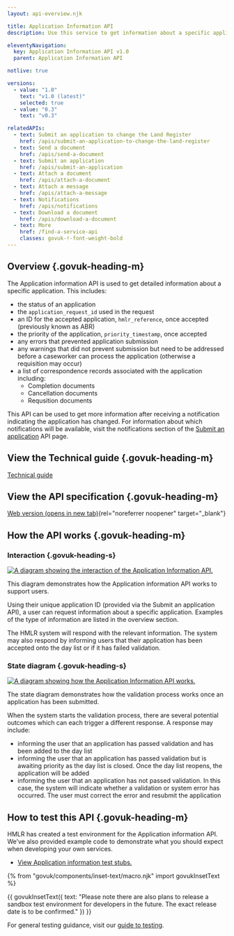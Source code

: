 ```yaml
---
layout: api-overview.njk

title: Application Information API
description: Use this service to get information about a specific application.

eleventyNavigation:
  key: Application Information API v1.0
  parent: Application Information API

notlive: true

versions:
  - value: "1.0"
    text: "v1.0 (latest)"
    selected: true
  - value: "0.3"
    text: "v0.3"

relatedAPIs:
  - text: Submit an application to change the Land Register
    href: /apis/submit-an-application-to-change-the-land-register 
  - text: Send a document
    href: /apis/send-a-document
  - text: Submit an application
    href: /apis/submit-an-application
  - text: Attach a document
    href: /apis/attach-a-document
  - text: Attach a message
    href: /apis/attach-a-message
  - text: Notifications
    href: /apis/notifications
  - text: Download a document
    href: /apis/download-a-document
  - text: More
    href: /find-a-service-api
    classes: govuk-!-font-weight-bold
---
```

## Overview {.govuk-heading-m}

The Application information API is used to get detailed information about a specific application. This includes:

- the status of an application
- the `application_request_id` used in the request
- an ID for the accepted application, `hmlr_reference`, once accepted (previously known as ABR)
- the priority of the application, `priority_timestamp`, once accepted
- any errors that prevented application submission
- any warnings that did not prevent submission but need to be addressed before a caseworker can process the application (otherwise a requisition may occur)
- a list of correspondence records associated with the application including:
  - Completion documents
  - Cancellation documents
  - Requsition documents

This API can be used to get more information after receiving a notification indicating the application has changed. For information about which notifications will be available, visit the notifications section of the [Submit an application](/apis/submit-an-application/0.3/technical-guide) API page.

</section>

<section id="view-the-technical-guide">

## View the Technical guide {.govuk-heading-m}

[Technical guide](./technical-guide)

</section>

<section id="view-the-api-specification">

## View the API specification {.govuk-heading-m}

[Web version (opens in new tab)](https://landregistry.github.io/bgtechdoc/vcad/v0_3/vcad-spec.html#tag/Application-information-API){rel="noreferrer noopener" target="_blank"}

</section>


<section id="how-the-api-works">

## How the API works {.govuk-heading-m}

### Interaction {.govuk-heading-s}

<a target="_blank" href="/assets/images/application-information/1.0/interaction-diagram.drawio.svg">
  <img src="/assets/images/application-information/1.0/interaction-diagram.drawio.svg" alt="A diagram showing the interaction of the Application Information API.">
</a>

This diagram demonstrates how the Application information API works to support users.

Using their unique application ID (provided via the Submit an application API), a user can request information about a specific application. Examples of the type of information are listed in the overview section.

The HMLR system will respond with the relevant information. The system may also respond by informing users that their application has been accepted onto the day list or if it has failed validation.

### State diagram {.govuk-heading-s}
<a markdown="1" target="_blank" href="/assets/images/application-information/1.0/state-diagram.drawio.svg">
  <img alt="A diagram showing how the Application Information API works." src="/assets/images/application-information/1.0/state-diagram.drawio.svg">
</a>

The state diagram demonstrates how the validation process works once an application has been submitted.

When the system starts the validation process, there are several potential outcomes which can each trigger a different response. A response may include:

- informing the user that an application has passed validation and has been added to the day list
- informing the user that an application has passed validation but is awaiting priority as the day list is closed. Once the day list reopens, the application will be added
- informing the user that an application has not passed validation. In this case, the system will indicate whether a validation or system error has occurred. The user must correct the error and resubmit the application

</section>

<section id="how-to-test-this-service-api">

##  How to test this API {.govuk-heading-m}
  
HMLR has created a test environment for the Application information API. We’ve also provided example code to demonstrate what you should expect when developing your own services.

<ul class="govuk-list">
  <li>
    <a class="govuk-link" href="./test-stubs">View Application information test stubs.</a>
  </li>
</ul>

{% from "govuk/components/inset-text/macro.njk" import govukInsetText %}

{{ govukInsetText({
  text: "Please note there are also plans to release a sandbox test environment for developers in the future. The exact release date is to be confirmed."
}) }}

For general testing guidance, visit our [guide to testing](/a-guide-to-testing).

</section>
